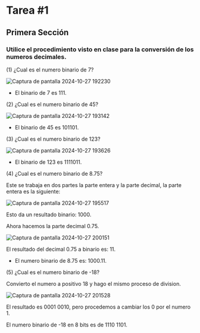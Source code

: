 # Tarea #1

## Primera Sección
### **Utilice el procedimiento visto en clase para la conversión de los numeros decimales.**

(1) ¿Cual es el numero binario de 7?

![Captura de pantalla 2024-10-27 192230](https://github.com/user-attachments/assets/2c22202a-1494-4932-9398-38784563f924)

- El binario de 7 es 111.

(2) ¿Cual es el numero binario de 45?

![Captura de pantalla 2024-10-27 193142](https://github.com/user-attachments/assets/fb1080e7-c22c-44fe-905b-14ec59516c33)

- El binario de 45 es 101101.

(3) ¿Cual es el numero binario de 123?

![Captura de pantalla 2024-10-27 193626](https://github.com/user-attachments/assets/8b0ace0c-ad7f-4a18-a165-c0c0aa5586d8)

- El binario de 123 es 1111011.

(4) ¿Cual es el numero binario de 8.75?

Este se trabaja en dos partes la parte entera y la parte decimal, la parte entera es la siguiente:

![Captura de pantalla 2024-10-27 195517](https://github.com/user-attachments/assets/9107dbe5-5711-4bf8-bd38-babf9980ee74)

Esto da un resultado binario: 1000.

Ahora hacemos la parte decimal 0.75.

![Captura de pantalla 2024-10-27 200151](https://github.com/user-attachments/assets/55aa4fa3-fbca-4e6b-a633-037d771c31ec)

El resultado del decimal 0.75 a binario es: 11.

- El numero binario de 8.75 es: 1000.11.

(5) ¿Cual es el numero binario de -18?

Convierto el numero a positivo 18 y hago el mismo proceso de division.

![Captura de pantalla 2024-10-27 201528](https://github.com/user-attachments/assets/33988ed2-798d-4a1c-9347-b99a6b5aa1b7)

El resultado es 0001 0010, pero procedemos a cambiar los 0 por el numero 1.

El numero binario de -18 en 8 bits es de 1110 1101.


